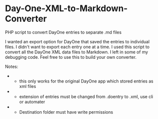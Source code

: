 # Day-One-XML-to-Markdown-Converter
PHP script to convert DayOne entries to separate .md files

I wanted an export option for DayOne that saved the entries to individual files. I didn't want to export each entry one at a time. I used this script to convert all the DayOne XML data files to Markdown. I left in some of my debugging code. Feel free to use this to build your own converter.

 Notes:
 * 	- this only works for the original DayOne app which stored entries as xml files
 * 	- extension of entries must be changed from .doentry to .xml, use cli or automater
 * 	- Destination folder  must have write permissions
